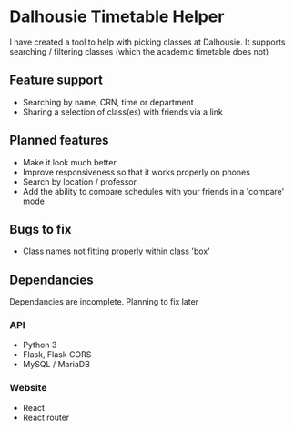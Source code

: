 # Dalhousie Timetable Helper

I have created a tool to help with picking classes at Dalhousie.
It supports searching / filtering classes (which the academic timetable does not)

## Feature support
- Searching by name, CRN, time or department
- Sharing a selection of class(es) with friends via a link

## Planned features
- Make it look much better
- Improve responsiveness so that it works properly on phones
- Search by location / professor
- Add the ability to compare schedules with your friends in a 'compare' mode


## Bugs to fix
- Class names not fitting properly within class 'box'

## Dependancies
Dependancies are incomplete. Planning to fix later

### API
- Python 3
- Flask, Flask CORS
- MySQL / MariaDB

### Website
- React
- React router

